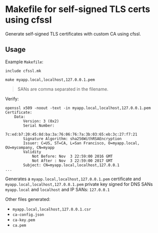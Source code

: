 # Makefile for self-signed TLS certs using cfssl

Generate self-signed TLS certificates with custom CA using cfssl.

## Usage

Example `Makefile`:

```
include cfssl.mk
```

```
make myapp.local,localhost,127.0.0.1.pem
```

> SANs are comma separated in the filename.

Verify:

```
openssl x509 -noout -text -in myapp.local,localhost,127.0.0.1.pem
Certificate:
    Data:
        Version: 3 (0x2)
        Serial Number:
            7c:ed:b7:20:45:8d:ba:3a:76:06:76:7a:3b:03:65:eb:3c:27:f7:21
        Signature Algorithm: sha256WithRSAEncryption
        Issuer: C=US, ST=CA, L=San Francisco, O=myapp.local, OU=mycompany, CN=myapp
        Validity
            Not Before: Nov  3 22:59:00 2016 GMT
            Not After : Nov  3 22:59:00 2017 GMT
        Subject: CN=myapp.local,localhost,127.0.0.1
...
```

Generates a `myapp.local,localhost,127.0.0.1.pem` certificate and `myapp.local,localhost,127.0.0.1.pem` private key signed for DNS SANs `myapp.local` and `localhost` and IP SANs: `127.0.0.1`

Other files generated:

- `myapp.local,localhost,127.0.0.1.csr`
- `ca-config.json`
- `ca-key.pem`
- `ca.pem`
